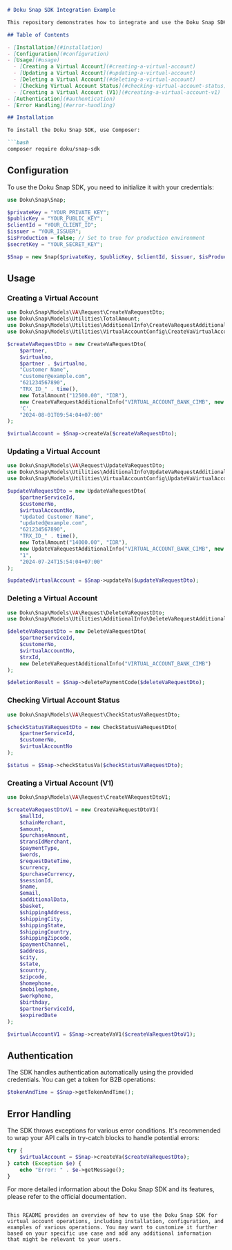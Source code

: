 

```markdown
# Doku Snap SDK Integration Example

This repository demonstrates how to integrate and use the Doku Snap SDK for virtual account operations in your PHP project.

## Table of Contents

- [Installation](#installation)
- [Configuration](#configuration)
- [Usage](#usage)
  - [Creating a Virtual Account](#creating-a-virtual-account)
  - [Updating a Virtual Account](#updating-a-virtual-account)
  - [Deleting a Virtual Account](#deleting-a-virtual-account)
  - [Checking Virtual Account Status](#checking-virtual-account-status)
  - [Creating a Virtual Account (V1)](#creating-a-virtual-account-v1)
- [Authentication](#authentication)
- [Error Handling](#error-handling)

## Installation

To install the Doku Snap SDK, use Composer:

```bash
composer require doku/snap-sdk
```

## Configuration

To use the Doku Snap SDK, you need to initialize it with your credentials:

```php
use Doku\Snap\Snap;

$privateKey = "YOUR_PRIVATE_KEY";
$publicKey = "YOUR_PUBLIC_KEY";
$clientId = "YOUR_CLIENT_ID";
$issuer = "YOUR_ISSUER";
$isProduction = false; // Set to true for production environment
$secretKey = "YOUR_SECRET_KEY";

$Snap = new Snap($privateKey, $publicKey, $clientId, $issuer, $isProduction, $secretKey);
```

## Usage

### Creating a Virtual Account

```php
use Doku\Snap\Models\VA\Request\CreateVaRequestDto;
use Doku\Snap\Models\Utilities\TotalAmount;
use Doku\Snap\Models\Utilities\AdditionalInfo\CreateVaRequestAdditionalInfo;
use Doku\Snap\Models\Utilities\VirtualAccountConfig\CreateVaVirtualAccountConfig;

$createVaRequestDto = new CreateVaRequestDto(
    $partner,
    $virtualno,
    $partner . $virtualno,
    "Customer Name",
    "customer@example.com",
    "621234567890",
    "TRX_ID_" . time(),
    new TotalAmount("12500.00", "IDR"),
    new CreateVaRequestAdditionalInfo("VIRTUAL_ACCOUNT_BANK_CIMB", new CreateVaVirtualAccountConfig(true)),
    'C',
    "2024-08-01T09:54:04+07:00"
);

$virtualAccount = $Snap->createVa($createVaRequestDto);
```

### Updating a Virtual Account

```php
use Doku\Snap\Models\VA\Request\UpdateVaRequestDto;
use Doku\Snap\Models\Utilities\AdditionalInfo\UpdateVaRequestAdditionalInfo;
use Doku\Snap\Models\Utilities\VirtualAccountConfig\UpdateVaVirtualAccountConfig;

$updateVaRequestDto = new UpdateVaRequestDto(
    $partnerServiceId,
    $customerNo,
    $virtualAccountNo,
    "Updated Customer Name",
    "updated@example.com",
    "621234567890",
    "TRX_ID_" . time(),
    new TotalAmount("14000.00", "IDR"),
    new UpdateVaRequestAdditionalInfo("VIRTUAL_ACCOUNT_BANK_CIMB", new UpdateVaVirtualAccountConfig("ACTIVE")),
    "1",
    "2024-07-24T15:54:04+07:00"
);

$updatedVirtualAccount = $Snap->updateVa($updateVaRequestDto);
```

### Deleting a Virtual Account

```php
use Doku\Snap\Models\VA\Request\DeleteVaRequestDto;
use Doku\Snap\Models\Utilities\AdditionalInfo\DeleteVaRequestAdditionalInfo;

$deleteVaRequestDto = new DeleteVaRequestDto(
    $partnerServiceId,
    $customerNo,
    $virtualAccountNo,
    $trxId,
    new DeleteVaRequestAdditionalInfo("VIRTUAL_ACCOUNT_BANK_CIMB")
);

$deletionResult = $Snap->deletePaymentCode($deleteVaRequestDto);
```

### Checking Virtual Account Status

```php
use Doku\Snap\Models\VA\Request\CheckStatusVaRequestDto;

$checkStatusVaRequestDto = new CheckStatusVaRequestDto(
    $partnerServiceId,
    $customerNo,
    $virtualAccountNo
);

$status = $Snap->checkStatusVa($checkStatusVaRequestDto);
```

### Creating a Virtual Account (V1)

```php
use Doku\Snap\Models\VA\Request\CreateVARequestDtoV1;

$createVaRequestDtoV1 = new CreateVaRequestDtoV1(
    $mallId,
    $chainMerchant,
    $amount,
    $purchaseAmount,
    $transIdMerchant,
    $paymentType,
    $words,
    $requestDateTime,
    $currency,
    $purchaseCurrency,
    $sessionId,
    $name,
    $email,
    $additionalData,
    $basket,
    $shippingAddress,
    $shippingCity,
    $shippingState,
    $shippingCountry,
    $shippingZipcode,
    $paymentChannel,
    $address,
    $city,
    $state,
    $country,
    $zipcode,
    $homephone,
    $mobilephone,
    $workphone,
    $birthday,
    $partnerServiceId,
    $expiredDate
);

$virtualAccountV1 = $Snap->createVaV1($createVaRequestDtoV1);
```

## Authentication

The SDK handles authentication automatically using the provided credentials. You can get a token for B2B operations:

```php
$tokenAndTime = $Snap->getTokenAndTime();
```

## Error Handling

The SDK throws exceptions for various error conditions. It's recommended to wrap your API calls in try-catch blocks to handle potential errors:

```php
try {
    $virtualAccount = $Snap->createVa($createVaRequestDto);
} catch (Exception $e) {
    echo "Error: " . $e->getMessage();
}
```

For more detailed information about the Doku Snap SDK and its features, please refer to the official documentation.
```

This README provides an overview of how to use the Doku Snap SDK for virtual account operations, including installation, configuration, and examples of various operations. You may want to customize it further based on your specific use case and add any additional information that might be relevant to your users.
